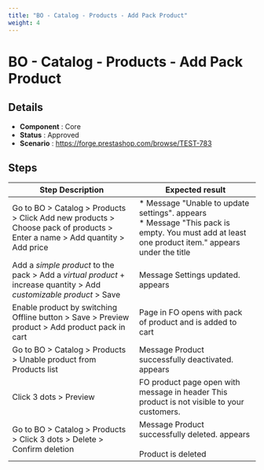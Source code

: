 ```yaml
---
title: "BO - Catalog - Products - Add Pack Product"
weight: 4
---
```


# BO - Catalog - Products - Add Pack Product
## Details
* **Component** : Core
* **Status** : Approved
* **Scenario** : https://forge.prestashop.com/browse/TEST-783

## Steps
| Step Description | Expected result |
| ----- | ----- |
| Go to BO > Catalog > Products > Click Add new products > Choose pack of products > Enter a name > Add quantity > Add price | * Message "Unable to update settings". appears<br> * Message "This pack is empty. You must add at least one product item." appears under the title |
| Add a *simple product* to the pack > Add a *virtual product* + increase quantity > Add *customizable product* > Save | Message Settings updated. appears |
| Enable product by switching Offline button > Save > Preview product > Add product pack in cart | Page in FO opens with pack of product and is added to cart |
| Go to BO > Catalog > Products > Unable product from Products list | Message Product successfully deactivated. appears |
| Click 3 dots > Preview | FO product page open with message in header This product is not visible to your customers. |
| Go to BO > Catalog > Products > Click 3 dots > Delete > Confirm deletion | Message Product successfully deleted. appears<br><br>Product is deleted |